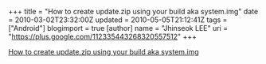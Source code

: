 +++
title = "How to create update.zip using your build aka system.img"
date = 2010-03-02T23:32:00Z
updated = 2010-05-05T21:12:41Z
tags = ["Android"]
blogimport = true 
[author]
	name = "Jhinseok LEE"
	uri = "https://plus.google.com/112335443268320557512"
+++

<a href="http://blog.coralic.nl/2010/01/25/how-to-create-update-zip-using-your-build-aka-system-img/">How to create update.zip using your build aka system.img</a>
